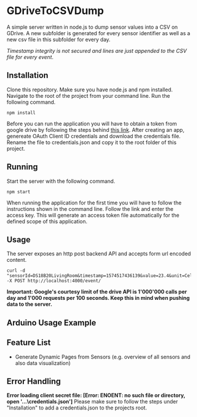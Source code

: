 # GDriveToCSVDump
A simple server written in node.js to dump sensor values into a CSV on GDrive. A new subfolder is generated for every sensor identifier  as well as a new csv file in this subfolder for every day.

*Timestamp integrity is not secured and lines are just appended to the CSV file for every event*. 

## Installation
Clone this repository. Make sure you have node.js and npm installed. Navigate to the root of the project from your command line. Run the following command.

```
npm install
```

Before you can run the application you will have to obtain a token from google drive by following the steps behind [this link](https://developers.google.com/drive/api/v3/enable-drive-api). After creating an app, genereate OAuth Client ID credentials and download the credentials file. Rename the file to credentials.json and copy it to the root folder of this project.


## Running 
Start the server with the following command. 
```
npm start
```

When running the application for the first time you will have to follow the instructions shown in the command line. Follow the link and enter the access key. This will generate an access token file automatically for the defined scope of this application.

## Usage
The server exposes an http post backend API and accepts form url encoded content.

```
curl -d "sensorId=DS18B20LivingRoom&timestamp=1574517436139&value=23.4&unit=Celsius" -X POST http://localhost:4000/event/
```
**Important: Google's courtesy limit of the drive API is 1'000'000 calls per day and 1'000 requests per 100 seconds. Keep this in mind when pushing data to the server.**

## Arduino Usage Example

## Feature List
- Generate Dynamic Pages from Sensors (e.g. overview of all sensors and also data visualization)

## Error Handling
**Error loading client secret file: [Error: ENOENT: no such file or directory, open '...\credentials.json']**
Please make sure to follow the steps under "Installation" to add a credentials.json to the projects root.

